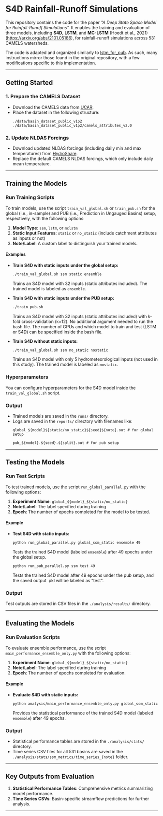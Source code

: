 
# **S4D Rainfall-Runoff Simulations**

This repository contains the code for the paper *"A Deep State Space Model for Rainfall-Runoff Simulations".* It enables the training and evaluation of three models, including **S4D**, **LSTM**, and **MC-LSTM** (Hoedt et al., 2021)(https://arxiv.org/abs/2101.05186), for rainfall-runoff simulations across 531 CAMELS watersheds.

The code is adapted and organized similarly to [lstm_for_pub](https://github.com/kratzert/lstm_for_pub). As such, many instructions mirror those found in the original repository, with a few modifications specific to this implementation.

---

## **Getting Started**

### **1. Prepare the CAMELS Dataset**
- Download the CAMELS data from [UCAR](https://ral.ucar.edu/solutions/products/camels).
- Place the dataset in the following structure:
  ```
  ./data/basin_dataset_public_v1p2
  ./data/basin_dataset_public_v1p2/camels_attributes_v2.0
  ```

### **2. Update NLDAS Forcings**
- Download updated NLDAS forcings (including daily min and max temperatures) from [HydroShare](https://www.hydroshare.org/resource/0a68bfd7ddf642a8be9041d60f40868c/).
- Replace the default CAMELS NLDAS forcings, which only include daily mean temperature.

---

## **Training the Models**

### **Run Training Scripts**
To train models, use the script `train_val_global.sh` or `train_pub.sh` for the global (i.e., in-sample) and PUB (i.e., Prediction in Ungauged Basins) setup, respectively, with the following options:
1. **Model Type**: `ssm`, `lstm`, or `mclstm`
2. **Static Input Features**: `static` or `no_static` (include catchment attributes as inputs or not)
3. **Note/Label**: A custom label to distinguish your trained models.

#### **Examples**
- **Train S4D with static inputs under the global setup:**
  ```bash
  ./train_val_global.sh ssm static ensemble
  ```
  Trains an S4D model with 32 inputs (static attributes included). The trained model is labeled as `ensemble`.

- **Train S4D with static inputs under the PUB setup:**
  ```bash
  ./train_pub.sh
  ```
  Trains an S4D model with 32 inputs (static attributes included) with k-fold cross-validation (k=12). No additional argument needed to run the bash file. The number of GPUs and which model to train and test (LSTM or S4D) can be specified inside the bash file.
  
- **Train S4D without static inputs:**
  ```bash
  ./train_val_global.sh ssm no_static nostatic
  ```
  Trains an S4D model with only 5 hydrometeorological inputs (not used in this study). The trained model is labeled as `nostatic`.

### **Hyperparameters**
You can configure hyperparameters for the S4D model inside the `train_val_global.sh` script.

### **Output**
- Trained models are saved in the `runs/` directory.
- Logs are saved in the `reports/` directory with filenames like:
  ```
  global_${model}${static/no_static}${seed}${note}.out # for global setup
  ```
  ```
  pub_${model}.${seed}.${split}.out # for pub setup
  ```

---

## **Testing the Models**

### **Run Test Scripts**
To test trained models, use the script `run_global_parallel.py` with the following options:
1. **Experiment Name**: `global_${model}_${static/no_static}`
2. **Note/Label**: The label specified during training
3. **Epoch**: The number of epochs completed for the model to be tested.

#### **Example**
- **Test S4D with static inputs:**
  ```bash
  python run_global_parallel.py global_ssm_static ensemble 49
  ```
  Tests the trained S4D model (labeled `ensemble`) after 49 epochs under the global setup.

  ```bash
  python run_pub_parallel.py ssm test 49
  ```
  Tests the trained S4D model after 49 epochs under the pub setup, and the saved output .pkl will be labeled as "test".

### **Output**
Test outputs are stored in CSV files in the `./analysis/results/` directory.

---

## **Evaluating the Models**

### **Run Evaluation Scripts**
To evaluate ensemble performance, use the script `main_performance_ensemble_only.py` with the following options:
1. **Experiment Name**: `global_${model}_${static/no_static}`
2. **Note/Label**: The label specified during training
3. **Epoch**: The number of epochs completed for evaluation.

#### **Example**
- **Evaluate S4D with static inputs:**
  ```bash
  python analysis/main_performance_ensemble_only.py global_ssm_static ensemble 49
  ```
  Provides the statistical performance of the trained S4D model (labeled `ensemble`) after 49 epochs.

### **Output**
- Statistical performance tables are stored in the `./analysis/stats/` directory.
- Time series CSV files for all 531 basins are saved in the `./analysis/stats/ssm_metrics/time_series_{note}` folder.

---

## **Key Outputs from Evaluation**
1. **Statistical Performance Tables**: Comprehensive metrics summarizing model performance.
2. **Time Series CSVs**: Basin-specific streamflow predictions for further analysis.
   
---

